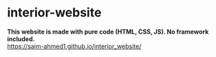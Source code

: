 # interior-website
<b>This website is made with pure code (HTML, CSS, JS). No framework included.</b>
<br> https://saim-ahmed1.github.io/interior_website/
